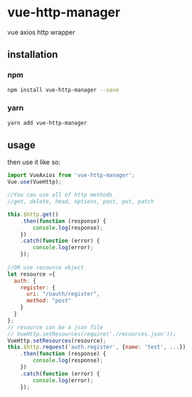 # vue-http-manager
vue axios http wrapper

## installation

### npm 
```bash
npm install vue-http-manager --save
```

### yarn
```bash
yarn add vue-http-manager
```

## usage
then use it like so:
```js
import VueAxios from 'vue-http-manager';
Vue.use(VueHttp);

//You can use all of http methods 
//get, delete, head, options, post, put, patch 

this.$http.get()
    .then(function (response) {
        console.log(response);  
    })
    .catch(function (error) {
        console.log(error);
    });
    
//OR use recource object
let resource ={
  auth: {
    register: {
      uri: "/oauth/register",
      method: "post"
    }
  }
};
// resource can be a json file
// VueHttp.setResources(require('./recources.json'));
VueHttp.setResources(resource);
this.$http.request('auth.register', {name: 'test', ...})
    .then(function (response) {
        console.log(response);  
    })
    .catch(function (error) {
        console.log(error);
    });
```

